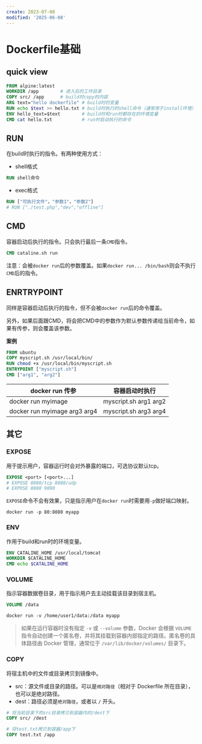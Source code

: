 ```yaml
---
create: 2023-07-08
modified: '2025-06-08'
---
```


# Dockerfile基础

## quick view

```dockerfile
FROM alpine:latest
WORKDIR /app		# 进入后的工作目录
COPY src/ /app		# build时copy的内容
ARG text="hello dockerfile"	# build时的变量
RUN echo $text >> hello.txt	# build时执行的shell命令（通常用于install环境）
ENV hello_text=$text		# build时和run时都存在的环境变量
CMD cat hello.txt			# run时启动执行的命令
```

## RUN

在build时执行的指令。有两种使用方式：

* shell格式

```dockerfile
RUN shell命令
```

* exec格式

```dockerfile
RUN ["可执行文件"，"参数1"，"参数2"]
# RUN ["./test.php","dev","offline"]
```

## CMD

容器启动后执行的指令。只会执行最后一条`CMD`指令。

```dockerfile
CMD cataline.sh run
```

注意：会被`docker run`后的参数覆盖。如果`docker run... /bin/bash`则会不执行`CMD`后的指令。

## ENRTRYPOINT

同样是容器启动后执行的指令，但不会被`docker run`后的命令覆盖。

另外，如果后面跟CMD，将会把CMD中的参数作为默认参数传递给当前命令，如果有传参，则会覆盖该参数。

**案例**

```dockerfile
FROM ubuntu
COPY myscript.sh /usr/local/bin/
RUN chmod +x /usr/local/bin/myscript.sh
ENTRYPOINT ["myscript.sh"]
CMD ["arg1", "arg2"]
```

| docker run 传参              | 容器启动时执行        |
| ---------------------------- | --------------------- |
| docker run myimage           | myscript.sh arg1 arg2 |
| docker run myimage arg3 arg4 | myscript.sh arg3 arg4 |

## 其它

### EXPOSE

用于提示用户，容器运行时会对外暴露的端口，可选协议默认tcp。

```dockerfile
EXPOSE <port> [<port>...]
# EXPOSE 8080/tcp 8080/udp
# EXPOSE 8080 9090
```

`EXPOSE`命令不会有效果，只是指示用户在`docker run`时需要用`-p`做好端口映射。

```shell
docker run -p 80:8080 myapp
```

### ENV

作用于build和run时的环境变量。

```dockerfile
ENV CATALINE_HOME /usr/local/tomcat
WORKDIR $CATALINE_HOME
CMD echo $CATALINE_HOME
```

### VOLUME

指示容器数据卷目录，用于指示用户去主动挂载该目录到宿主机。

```dockerfile
VOLUME /data

docker run -v /home/user1/data:/data myapp
```

> 如果在运行容器时没有指定 `-v` 或 `--volume` 参数，Docker 会根据 `VOLUME` 指令自动创建一个匿名卷，并将其挂载到容器内部指定的路径。匿名卷的具体路径由 Docker 管理，通常位于 `/var/lib/docker/volumes/` 目录下。

### COPY

将宿主机中的文件或目录拷贝到镜像中。

* src：源文件或目录的路径。可以是`相对路径`（相对于 Dockerfile 所在目录），也可以是绝对路径。
* dest：路径必须是`绝对路径`，或者以 `/` 开头。

```dockerfile
# 将当前目录下的src目录拷贝到容器内的/dest下
COPY src/ /dest

# 将test.txt拷贝到容器/app下
COPY test.txt /app
```